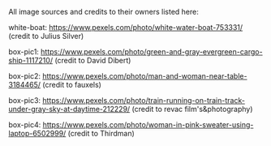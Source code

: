 All image sources and credits to their owners listed here:

white-boat: https://www.pexels.com/photo/white-water-boat-753331/ (credit to Julius Silver)

box-pic1: https://www.pexels.com/photo/green-and-gray-evergreen-cargo-ship-1117210/ (credit to David  Dibert)

box-pic2: https://www.pexels.com/photo/man-and-woman-near-table-3184465/ (credit to fauxels)

box-pic3: https://www.pexels.com/photo/train-running-on-train-track-under-gray-sky-at-daytime-212229/ (credit to revac film's&photography)

box-pic4: https://www.pexels.com/photo/woman-in-pink-sweater-using-laptop-6502999/ (credit to Thirdman)

